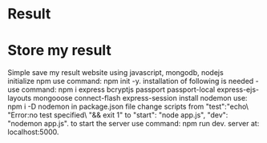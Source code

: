 # Result
# Store my result   
Simple save my result website using javascript, mongodb, nodejs   
initialize npm use command: npm init -y.
installation of following is needed -   
use command: npm i express bcryptjs passport passport-local express-ejs-layouts mongooose connect-flash express-session
install nodemon use: npm i -D nodemon 
in package.json file change scripts from "test":"echo\ "Error:no test specified\ "&& exit 1" to "start": "node app.js", "dev": "nodemon app.js".
to start the server use command: npm run dev. 
server at: localhost:5000.
